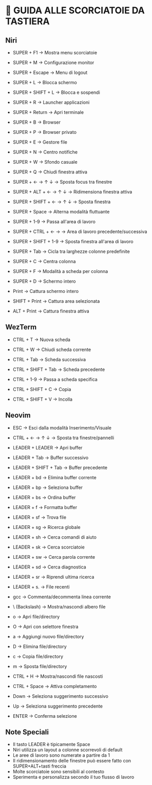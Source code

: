 # 🔑 GUIDA ALLE SCORCIATOIE DA TASTIERA

## Niri

- SUPER + F1 → Mostra menu scorciatoie
- SUPER + M → Configurazione monitor
- SUPER + Escape → Menu di logout
- SUPER + L → Blocca schermo
- SUPER + SHIFT + L → Blocca e sospendi

- SUPER + R → Launcher applicazioni
- SUPER + Return → Apri terminale
- SUPER + B → Browser
- SUPER + P → Browser privato
- SUPER + E → Gestore file
- SUPER + N → Centro notifiche
- SUPER + W → Sfondo casuale
- SUPER + Q → Chiudi finestra attiva

- SUPER + ← → ↑ ↓ → Sposta focus tra finestre
- SUPER + ALT + ← → ↑ ↓ → Ridimensiona finestra attiva
- SUPER + SHIFT + ← → ↑ ↓ → Sposta finestra
- SUPER + Space → Alterna modalità fluttuante

- SUPER + 1-9 → Passa all'area di lavoro
- SUPER + CTRL + ← → → Area di lavoro precedente/successiva
- SUPER + SHIFT + 1-9 → Sposta finestra all'area di lavoro

- SUPER + Tab → Cicla tra larghezze colonne predefinite
- SUPER + C → Centra colonna
- SUPER + F → Modalità a scheda per colonna
- SUPER + D → Schermo intero

- Print → Cattura schermo intero
- SHIFT + Print → Cattura area selezionata
- ALT + Print → Cattura finestra attiva

## WezTerm

- CTRL + T → Nuova scheda
- CTRL + W → Chiudi scheda corrente
- CTRL + Tab → Scheda successiva
- CTRL + SHIFT + Tab → Scheda precedente
- CTRL + 1-9 → Passa a scheda specifica

- CTRL + SHIFT + C → Copia
- CTRL + SHIFT + V → Incolla

## Neovim

- ESC → Esci dalla modalità Inserimento/Visuale
- CTRL + ← → ↑ ↓ → Sposta tra finestre/pannelli

- LEADER + LEADER → Apri buffer
- LEADER + Tab → Buffer successivo
- LEADER + SHIFT + Tab → Buffer precedente
- LEADER + bd → Elimina buffer corrente
- LEADER + bp → Seleziona buffer
- LEADER + bs → Ordina buffer
- LEADER + f → Formatta buffer

- LEADER + sf → Trova file
- LEADER + sg → Ricerca globale
- LEADER + sh → Cerca comandi di aiuto
- LEADER + sk → Cerca scorciatoie
- LEADER + sw → Cerca parola corrente
- LEADER + sd → Cerca diagnostica
- LEADER + sr → Riprendi ultima ricerca
- LEADER + s. → File recenti

- gcc → Commenta/decommenta linea corrente

- \ (Backslash) → Mostra/nascondi albero file
- o → Apri file/directory
- O → Apri con selettore finestra
- a → Aggiungi nuovo file/directory
- D → Elimina file/directory
- c → Copia file/directory
- m → Sposta file/directory
- CTRL + H → Mostra/nascondi file nascosti

- CTRL + Space → Attiva completamento
- Down → Seleziona suggerimento successivo
- Up → Seleziona suggerimento precedente
- ENTER → Conferma selezione

## Note Speciali

- Il tasto LEADER è tipicamente Space
- Niri utilizza un layout a colonne scorrevoli di default
- Le aree di lavoro sono numerate a partire da 1
- Il ridimensionamento delle finestre può essere fatto con SUPER+ALT+tasti freccia
- Molte scorciatoie sono sensibili al contesto
- Sperimenta e personalizza secondo il tuo flusso di lavoro
